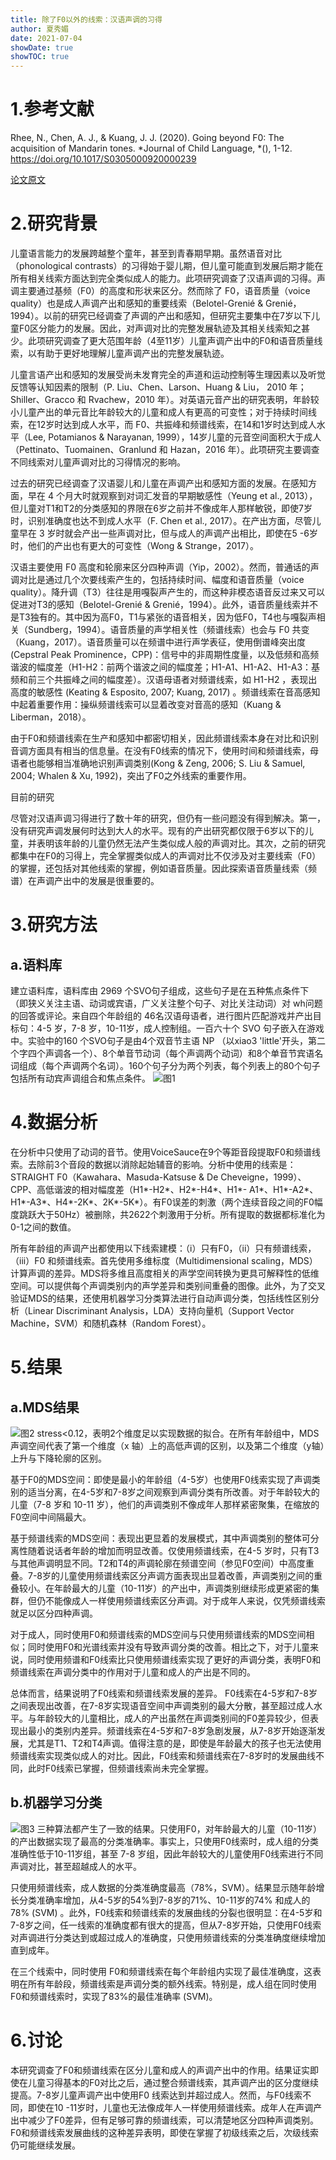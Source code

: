 ```yaml
---
title: 除了F0以外的线索：汉语声调的习得
author: 夏秀媚
date: 2021-07-04
showDate: true
showTOC: true
---
```

# 1.参考文献
Rhee, N., Chen, A. J., & Kuang, J. J. (2020). Going beyond F0: The acquisition of Mandarin tones. *Journal of Child Language, *(), 1-12. https://doi.org/10.1017/S0305000920000239

[论文原文](../Source_Files/2021-07-04-XXM1.pdf)
# 2.研究背景
儿童语言能力的发展跨越整个童年，甚至到青春期早期。虽然语音对比（phonological contrasts）的习得始于婴儿期，但儿童可能直到发展后期才能在所有相关线索方面达到完全类似成人的能力。此项研究调查了汉语声调的习得。声调主要通过基频（F0）的高度和形状来区分。然而除了 F0，语音质量（voice quality）也是成人声调产出和感知的重要线索（Belotel-Grenié & Grenié，1994）。以前的研究已经调查了声调的产出和感知，但研究主要集中在7岁以下儿童F0区分能力的发展。因此，对声调对比的完整发展轨迹及其相关线索知之甚少。此项研究调查了更大范围年龄（4至11岁）儿童声调产出中的F0和语音质量线索，以有助于更好地理解儿童声调产出的完整发展轨迹。

儿童言语产出和感知的发展受尚未发育完全的声道和运动控制等生理因素以及听觉反馈等认知因素的限制（P. Liu、Chen、Larson、Huang & Liu， 2010 年；Shiller、Gracco 和 Rvachew，2010 年）。对英语元音产出的研究表明，年龄较小儿童产出的单元音比年龄较大的儿童和成人有更高的可变性；对于持续时间线索，在12岁时达到成人水平，而 F0、共振峰和频谱线索，在14和1岁时达到成人水平（Lee, Potamianos & Narayanan, 1999），14岁儿童的元音空间面积大于成人（Pettinato、Tuomainen、Granlund 和 Hazan，2016 年）。此项研究主要调查不同线索对儿童声调对比的习得情况的影响。

过去的研究已经调查了汉语婴儿和儿童在声调产出和感知方面的发展。在感知方面，早在 4 个月大时就观察到对词汇发音的早期敏感性（Yeung et al., 2013），但儿童对T1和T2的分类感知的界限在6岁之前并不像成年人那样敏锐，即使7岁时，识别准确度也达不到成人水平（F. Chen et al., 2017）。在产出方面，尽管儿童早在 3 岁时就会产出一些声调对比，但与成人的声调产出相比，即使在5 -6岁时，他们的产出也有更大的可变性（Wong & Strange，2017）。

汉语主要使用 F0 高度和轮廓来区分四种声调（Yip，2002）。然而，普通话的声调对比是通过几个次要线索产生的，包括持续时间、幅度和语音质量（voice quality）。降升调（T3）往往是用嘎裂声产生的，而这种非模态语音反过来又可以促进对T3的感知（Belotel-Grenié & Grenié，1994）。此外，语音质量线索并不是T3独有的。其中因为高F0，T1与紧张的语音相关，因为低F0，T4也与嘎裂声相关（Sundberg，1994）。语音质量的声学相关性（频谱线索）也会与 F0 共变（Kuang，2017）。语音质量可以在频谱中进行声学表征，使用倒谱峰突出度 (Cepstral Peak Prominence，CPP)：信号中的非周期性度量，以及低频和高频谐波的幅度差（H1-H2：前两个谐波之间的幅度差；H1-A1、H1-A2、H1-A3：基频和前三个共振峰之间的幅度差）。汉语母语者对频谱线索，如 H1-H2 ，表现出高度的敏感性 (Keating & Esposito, 2007; Kuang, 2017) 。频谱线索在音高感知中起着重要作用：操纵频谱线索可以显着改变对音高的感知（Kuang & Liberman，2018）。

由于F0和频谱线索在生产和感知中都密切相关，因此频谱线索本身在对比和识别音调方面具有相当的信息量。在没有F0线索的情况下，使用时间和频谱线索，母语者也能够相当准确地识别声调类别(Kong & Zeng, 2006; S. Liu & Samuel, 2004; Whalen & Xu, 1992)，突出了F0之外线索的重要作用。

目前的研究

尽管对汉语声调习得进行了数十年的研究，但仍有一些问题没有得到解决。第一，没有研究声调发展何时达到大人的水平。现有的产出研究都仅限于6岁以下的儿童，并表明该年龄的儿童仍然无法产生类似成人般的声调对比。其次，之前的研究都集中在F0的习得上，完全掌握类似成人的声调对比不仅涉及对主要线索（F0）的掌握，还包括对其他线索的掌握，例如语音质量。因此探索语音质量线索（频谱）在声调产出中的发展是很重要的。

# 3.研究方法
## a.语料库
建立语料库，语料库由 2969 个SVO句子组成，这些句子是在五种焦点条件下（即狭义关注主语、动词或宾语，广义关注整个句子、对比关注动词）对 wh问题的回答或评论。来自四个年龄组的 46名汉语母语者，进行图片匹配游戏并产出目标句：4-5 岁，7-8 岁，10-11岁，成人控制组。一百六十个 SVO 句子嵌入在游戏中。实验中的160 个SVO句子是由4个双音节主语 NP （以xiao3 'little'开头，第二个字四个声调各一个）、8个单音节动词（每个声调两个动词）和8个单音节宾语名词组成（每个声调两个名词）。160个句子分为两个列表，每个列表上的80个句子包括所有动宾声调组合和焦点条件。
![图1](../Supporting_Information/2021-07-04-XXM1-Fig-1.png)
# 4.数据分析
在分析中只使用了动词的音节。使用VoiceSauce在9个等距音段提取F0和频谱线索。去除前3个音段的数据以消除起始辅音的影响。分析中使用的线索是：STRAIGHT F0（Kawahara、Masuda-Katsuse & De Cheveigne，1999）、CPP、高低谐波的相对幅度差（H1*-H2*、H2*-H4*、H1*- A1*、H1*-A2*、H1*-A3*、H4*-2K*、2K*-5K*）。有F0误差的刺激（两个连续音段之间的F0幅度跳跃大于50Hz）被删除，共2622个刺激用于分析。所有提取的数据都标准化为0-1之间的数值。

所有年龄组的声调产出都使用以下线索建模：（i）只有F0，（ii）只有频谱线索，（iii）F0 和频谱线索。首先使用多维标度（Multidimensional scaling，MDS）计算声调的差异。MDS将多维且高度相关的声学空间转换为更具可解释性的低维空间。可以提供每个声调类别内的声学差异和类别间重叠的图像。此外，为了交叉验证MDS的结果，还使用机器学习分类算法进行自动声调分类，包括线性区别分析（Linear Discriminant Analysis，LDA）支持向量机（Support Vector Machine，SVM）和随机森林（Random Forest）。

# 5.结果
## a.MDS结果
![图2](../Supporting_Information/2021-07-04-XXM1-Fig-2.png)
stress<0.12，表明2个维度足以实现数据的拟合。在所有年龄组中，MDS声调空间代表了第一个维度（x 轴）上的高低声调的区别，以及第二个维度（y轴）上升与下降轮廓的区别。

基于F0的MDS空间：即使是最小的年龄组（4-5岁）也使用F0线索实现了声调类别的适当分离，在4-5岁和7-8岁之间观察到声调分类有所改善。对于年龄较大的儿童（7-8 岁和 10-11 岁），他们的声调类别不像成年人那样紧密聚集，在缩放的F0空间中间隔最大。

基于频谱线索的MDS空间：表现出更显着的发展模式，其中声调类别的整体可分离性随着说话者年龄的增加而明显改善。仅使用频谱线索，在4-5 岁时，只有T3与其他声调明显不同。T2和T4的声调轮廓在频谱空间（参见F0空间）中高度重叠。7-8岁的儿童使用频谱线索区分声调方面表现出显着改善，声调类别之间的重叠较小。在年龄最大的儿童（10-11岁）的产出中，声调类别继续形成更紧密的集群，但仍不能像成人一样使用频谱线索区分声调。对于成年人来说，仅凭频谱线索就足以区分四种声调。

对于成人，同时使用F0和频谱线索的MDS空间与只使用频谱线索的MDS空间相似；同时使用F0和光谱线索并没有导致声调分类的改善。相比之下，对于儿童来说，同时使用频谱和F0线索比只使用频谱线索实现了更好的声调分类，表明F0和频谱线索在声调分类中的作用对于儿童和成人的产出是不同的。

总体而言，结果说明了F0线索和频谱线索发展的差异。 F0线索在4-5岁和7-8岁之间表现出改善，在7-8岁实现语音空间中声调类别的最大分散，甚至超过成人水平。与年龄较大的儿童相比，成人的产出虽然在声调类别间的F0差异较少，但表现出最小的类别内差异。频谱线索在4-5岁和7-8岁急剧发展，从7-8岁开始逐渐发展，尤其是T1、T2和T4声调。值得注意的是，即使是年龄最大的孩子也无法使用频谱线索实现类似成人的对比。因此，F0线索和频谱线索在7-8岁时的发展曲线不同，此时F0线索已掌握，但频谱线索尚未完全掌握。
## b.机器学习分类
![图3](../Supporting_Information/2021-07-04-XXM1-Fig-3.png)
三种算法都产生了一致的结果。只使用F0，对年龄最大的儿童（10-11岁）的产出数据实现了最高的分类准确率。事实上，只使用F0线索时，成人组的分类准确性低于10-11岁组，甚至 7-8 岁组，因此年龄较大的儿童使用F0线索进行不同声调对比，甚至超越成人的水平。

只使用频谱线索，成人数据的分类准确度最高（78%，SVM）。结果显示随年龄增长分类准确率增加，从4-5岁的54%到7-8岁的71%、10-11岁的74% 和成人的78% (SVM) 。此外，F0线索和频谱线索的发展曲线的分裂也很明显：在4-5岁和7-8岁之间，任一线索的准确度都有很大的提高，但从7-8岁开始，只使用F0线索对声调进行分类达到或超过成人的准确度，只使用频谱线索的分类准确度继续增加直到成年。

在三个线索中，同时使用 F0和频谱线索在每个年龄组内实现了最佳准确度，这表明在所有年龄段，频谱线索是声调分类的额外线索。特别是，成人组在同时使用F0和频谱线索时，实现了83%的最佳准确率 (SVM)。


# 6.讨论
本研究调查了F0和频谱线索在区分儿童和成人的声调产出中的作用。结果证实即使在儿童习得基本的F0对比之后，通过整合频谱线索，其声调产出的区分度继续提高。7-8岁儿童声调产出中使用F0 线索达到并超过成人。然而，与F0线索不同，即使在10 -11岁时，儿童也无法像成年人一样使用频谱线索。成年人在声调产出中减少了F0差异，但有足够可靠的频谱线索，可以清楚地区分四种声调类别。F0和频谱线索发展曲线的这种差异表明，即使在掌握了初级线索之后，次级线索仍可能继续发展。




